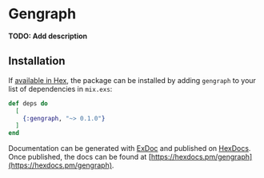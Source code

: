 # Gengraph

**TODO: Add description**

## Installation

If [available in Hex](https://hex.pm/docs/publish), the package can be installed
by adding `gengraph` to your list of dependencies in `mix.exs`:

```elixir
def deps do
  [
    {:gengraph, "~> 0.1.0"}
  ]
end
```

Documentation can be generated with [ExDoc](https://github.com/elixir-lang/ex_doc)
and published on [HexDocs](https://hexdocs.pm). Once published, the docs can
be found at [https://hexdocs.pm/gengraph](https://hexdocs.pm/gengraph).

